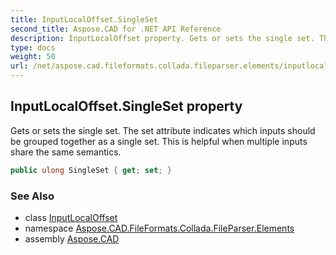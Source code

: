 ```yaml
---
title: InputLocalOffset.SingleSet
second_title: Aspose.CAD for .NET API Reference
description: InputLocalOffset property. Gets or sets the single set. The set attribute indicates which inputs should be grouped together as a single set. This is helpful when multiple inputs share the same semantics
type: docs
weight: 50
url: /net/aspose.cad.fileformats.collada.fileparser.elements/inputlocaloffset/singleset/
---
```

## InputLocalOffset.SingleSet property

Gets or sets the single set. The set attribute indicates which inputs should be grouped together as a single set. This is helpful when multiple inputs share the same semantics.

```csharp
public ulong SingleSet { get; set; }
```

### See Also

* class [InputLocalOffset](../)
* namespace [Aspose.CAD.FileFormats.Collada.FileParser.Elements](../../inputlocaloffset/)
* assembly [Aspose.CAD](../../../)


